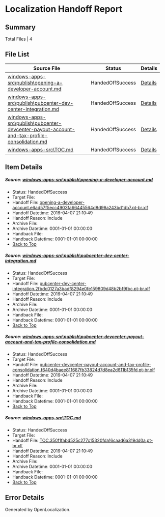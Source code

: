 # <a name='report-top'></a> Localization Handoff Report

## Summary
 Total Files | 4

## File List
 Source File | Status | Details 
 ----------- | ------ | ------- 
 [windows-apps-src\publish\opening-a-developer-account.md](https://github.com/Microsoft/windows-apps/blob/64e96cffef27a41f14c7f31dc79c8430656a8328/windows-apps-src/publish/opening-a-developer-account.md) | HandedOffSuccess | [Details](#6cfa07e5c6adea8bedaf0f9ab56848f439df5b1d3414)
 [windows-apps-src\publish\pubcenter-dev-center-integration.md](https://github.com/Microsoft/windows-apps/blob/64e96cffef27a41f14c7f31dc79c8430656a8328/windows-apps-src/publish/pubcenter-dev-center-integration.md) | HandedOffSuccess | [Details](#0d1790d80d2e3ed97b41f07cbc138758499315653419)
 [windows-apps-src\publish\pubcenter-devcenter-payout-account-and-tax-profile-consolidation.md](https://github.com/Microsoft/windows-apps/blob/64e96cffef27a41f14c7f31dc79c8430656a8328/windows-apps-src/publish/pubcenter-devcenter-payout-account-and-tax-profile-consolidation.md) | HandedOffSuccess | [Details](#47f789cc54c1ff53e91891ec3745769dcf82493e3420)
 [windows-apps-src\TOC.md](https://github.com/Microsoft/windows-apps/blob/64e96cffef27a41f14c7f31dc79c8430656a8328/windows-apps-src/TOC.md) | HandedOffSuccess | [Details](#0db23c440d5f5d73731979ae38fb3aefbe49ded83632)

## Item Details
##### <a name='6cfa07e5c6adea8bedaf0f9ab56848f439df5b1d3414'></a> Source: [windows-apps-src\publish\opening-a-developer-account.md](https://github.com/Microsoft/windows-apps/blob/64e96cffef27a41f14c7f31dc79c8430656a8328/windows-apps-src/publish/opening-a-developer-account.md)
* Status: HandedOffSuccess
* Target File: 
* Handoff File: [opening-a-developer-account.e6ad57f5ecc4903fa66445564d8d99a243bd1db7.pt-br.xlf](https://github.com/Microsoft/WDG.handoff/blob/95d51e3f04b0c1172dd4d8c86d537a556990aeba/ol-handoff/Microsoft/windows-apps.pt-br/master/opening-a-developer-account.e6ad57f5ecc4903fa66445564d8d99a243bd1db7.pt-br.xlf)
* Handoff Datetime: 2016-04-07 21:10:49
* Handoff Reason: Include
* Archive File: 
* Archive Datetime: 0001-01-01 00:00:00
* Handback File: 
* Handback Datetime: 0001-01-01 00:00:00
* [Back to Top](#report-top)

##### <a name='0d1790d80d2e3ed97b41f07cbc138758499315653419'></a> Source: [windows-apps-src\publish\pubcenter-dev-center-integration.md](https://github.com/Microsoft/windows-apps/blob/64e96cffef27a41f14c7f31dc79c8430656a8328/windows-apps-src/publish/pubcenter-dev-center-integration.md)
* Status: HandedOffSuccess
* Target File: 
* Handoff File: [pubcenter-dev-center-integration.2fbdc0127a3badf8294e0fe159809d48b2bf9fbc.pt-br.xlf](https://github.com/Microsoft/WDG.handoff/blob/95d51e3f04b0c1172dd4d8c86d537a556990aeba/ol-handoff/Microsoft/windows-apps.pt-br/master/pubcenter-dev-center-integration.2fbdc0127a3badf8294e0fe159809d48b2bf9fbc.pt-br.xlf)
* Handoff Datetime: 2016-04-07 21:10:49
* Handoff Reason: Include
* Archive File: 
* Archive Datetime: 0001-01-01 00:00:00
* Handback File: 
* Handback Datetime: 0001-01-01 00:00:00
* [Back to Top](#report-top)

##### <a name='47f789cc54c1ff53e91891ec3745769dcf82493e3420'></a> Source: [windows-apps-src\publish\pubcenter-devcenter-payout-account-and-tax-profile-consolidation.md](https://github.com/Microsoft/windows-apps/blob/64e96cffef27a41f14c7f31dc79c8430656a8328/windows-apps-src/publish/pubcenter-devcenter-payout-account-and-tax-profile-consolidation.md)
* Status: HandedOffSuccess
* Target File: 
* Handoff File: [pubcenter-devcenter-payout-account-and-tax-profile-consolidation.f640d4baee811687fb33824d7d8ea2d611b135fd.pt-br.xlf](https://github.com/Microsoft/WDG.handoff/blob/95d51e3f04b0c1172dd4d8c86d537a556990aeba/ol-handoff/Microsoft/windows-apps.pt-br/master/pubcenter-devcenter-payout-account-and-tax-profile-consolidation.f640d4baee811687fb33824d7d8ea2d611b135fd.pt-br.xlf)
* Handoff Datetime: 2016-04-07 21:10:49
* Handoff Reason: Include
* Archive File: 
* Archive Datetime: 0001-01-01 00:00:00
* Handback File: 
* Handback Datetime: 0001-01-01 00:00:00
* [Back to Top](#report-top)

##### <a name='0db23c440d5f5d73731979ae38fb3aefbe49ded83632'></a> Source: [windows-apps-src\TOC.md](https://github.com/Microsoft/windows-apps/blob/64e96cffef27a41f14c7f31dc79c8430656a8328/windows-apps-src/TOC.md)
* Status: HandedOffSuccess
* Target File: 
* Handoff File: [TOC.350f1fabd525c277c15320fda16caad6a319dd0a.pt-br.xlf](https://github.com/Microsoft/WDG.handoff/blob/95d51e3f04b0c1172dd4d8c86d537a556990aeba/ol-handoff/Microsoft/windows-apps.pt-br/master/TOC.350f1fabd525c277c15320fda16caad6a319dd0a.pt-br.xlf)
* Handoff Datetime: 2016-04-07 21:10:49
* Handoff Reason: Include
* Archive File: 
* Archive Datetime: 0001-01-01 00:00:00
* Handback File: 
* Handback Datetime: 0001-01-01 00:00:00
* [Back to Top](#report-top)


## Error Details

Generated by OpenLocalization.
